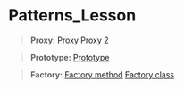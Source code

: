 # Patterns_Lesson
>**Proxy:**
[Proxy](https://github.com/AbdulatipA/Patterns_lesson/tree/master/src/main/java/org/example/patterns_lesson/patterns/proxy)
[Proxy 2](https://github.com/AbdulatipA/Patterns_lesson/tree/master/src/main/java/org/example/patterns_lesson/patterns/proxy2)

>**Prototype:** [Prototype]()

>**Factory:**
[Factory method](https://github.com/AbdulatipA/Patterns_lesson/tree/master/src/main/java/org/example/patterns_lesson/patterns/factoryMethod)
[Factory class](https://github.com/AbdulatipA/Patterns_lesson/tree/master/src/main/java/org/example/patterns_lesson/patterns/factoryClass)
